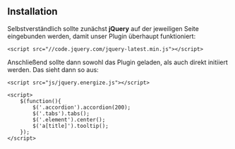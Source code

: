 ## Installation

Selbstverständlich sollte zunächst **jQuery** auf der jeweiligen Seite eingebunden werden, damit unser Plugin überhaupt funktioniert:

	<script src="//code.jquery.com/jquery-latest.min.js"></script>

Anschließend sollte dann sowohl das Plugin geladen, als auch direkt initiiert werden. Das sieht dann so aus:

	<script src="js/jquery.energize.js"></script>
		
	<script>
		$(function(){
			$('.accordion').accordion(200);
			$('.tabs').tabs();
			$('.element').center();
			$('a[title]').tooltip();
		});
	</script>
